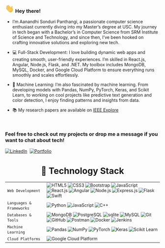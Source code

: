 ### <img src="https://github.com/vishant-mehta/vishant-mehta/blob/main/hello.gif" width="29px"> Hey there! <br>

- I’m Aanandhi Sonduri Panthangi, a passionate computer science enthusiast currently diving into my Master’s degree at USC. My journey in tech began with a Bachelor’s in Computer Science from SRM Institute of Science and Technology, and since then, I’ve been hooked on crafting innovative solutions and exploring new tech.

- 💻 Full-Stack Development: I love building dynamic web apps and creating smooth, user-friendly experiences. I’m skilled in React.js, Angular, Node.js, Flask, and .NET. My toolbox includes MongoDB, MySQL, Docker, and Google Cloud Platform to ensure everything runs smoothly and scales effortlessly.

- 🤖 Machine Learning: I’m also fascinated by machine learning. From developing models with Pandas, NumPy, PyTorch, Keras, and Scikit Learn, to working on cool projects like predictive text generation and color detection, I enjoy finding patterns and insights from data.






- 📚 My research papers are available on [IEEE Explore](https://ieeexplore.ieee.org/document/9702842)

<br />

<h3 align="left">Feel free to check out my projects or drop me a message if you want to chat about tech!</h3>

<p align="left">

<a href="https://www.linkedin.com/in/aanandhi-sonduri-a814a31a4/" target="_blank"><img src="https://img.shields.io/badge/LinkedIn-0077B5?style=for-the-badge&logo=linkedin&logoColor=white" alt="LinkedIn" /></a>&nbsp;
<a href="https://sampat20.github.io/Portfolio" target="_blank"><img src="https://img.shields.io/badge/Portfolio-%23007D00.svg?&style=for-the-badge&logo=Portfolio&logoColor=white" alt="Portfolio" /></a>

</p>

<h1 align="center"> 🚀 Technology Stack</h1>

|               |           |
|       ---     |    ---    |
| `Web Development`     | ![HTML5](https://img.shields.io/badge/-HTML5-CC2400?style=for-the-badge&logo=html5&logoColor=white) ![CSS3](https://img.shields.io/badge/-CSS3-E24800?style=for-the-badge&logo=css3) ![Bootstrap](https://img.shields.io/badge/Bootstrap-563D7C?style=for-the-badge&logo=bootstrap&logoColor=white) ![JavaScript](https://img.shields.io/badge/JavaScript-F7DF1E?style=for-the-badge&logo=javascript&logoColor=black) ![React.js](https://img.shields.io/badge/react-%2320232a.svg?style=for-the-badge&logo=react&logoColor=%2361DAFB) ![Angular](https://img.shields.io/badge/Angular-%23DD0031.svg?style=for-the-badge&logo=angular&logoColor=white) ![Node.js](https://img.shields.io/badge/node.js-6DA55F?style=for-the-badge&logo=node.js&logoColor=white) ![Express.js](https://img.shields.io/badge/Express.js-000000?style=for-the-badge&logo=express&logoColor=white) ![Flask](https://img.shields.io/badge/flask-%23000.svg?style=for-the-badge&logo=flask&logoColor=white) ![Swift](https://img.shields.io/badge/Swift-FA7343?style=for-the-badge&logo=swift&logoColor=white) |
| `Languages & Frameworks`   | ![Python](https://img.shields.io/badge/Python-14354C?style=for-the-badge&logo=python&logoColor=white) ![JavaScript](https://img.shields.io/badge/JavaScript-F7DF1E?style=for-the-badge&logo=javascript&logoColor=black) ![C++](https://img.shields.io/badge/-C++-00599C?style=for-the-badge&logo=c%2B%2B&logoColor=white) |
| `Databases & Tools`       | ![MongoDB](https://img.shields.io/badge/MongoDB-%234ea94b.svg?style=for-the-badge&logo=mongodb&logoColor=white) ![PostgreSQL](https://img.shields.io/badge/PostgreSQL-316192?style=for-the-badge&logo=postgresql&logoColor=white) ![sqlite](https://img.shields.io/badge/SQLite-07405E?style=for-the-badge&logo=sqlite&logoColor=white) ![MySQL](https://img.shields.io/badge/MySQL-00000F?style=for-the-badge&logo=mysql&logoColor=white) ![Git](https://img.shields.io/badge/Git-F05032?style=for-the-badge&logo=git&logoColor=white) ![GitHub](https://img.shields.io/badge/GitHub-100000?style=for-the-badge&logo=github&logoColor=white) ![Postman](https://img.shields.io/badge/Postman-FF6C37?style=for-the-badge&logo=postman&logoColor=white) ![Docker](https://img.shields.io/badge/Docker-2496ED?style=for-the-badge&logo=docker&logoColor=white) ![Jenkins](https://img.shields.io/badge/Jenkins-D24939?style=for-the-badge&logo=jenkins&logoColor=white) |
| `Machine Learning` | ![Pandas](https://img.shields.io/badge/pandas-%23150458.svg?style=for-the-badge&logo=pandas&logoColor=white) ![NumPy](https://img.shields.io/badge/numpy-%23013243.svg?style=for-the-badge&logo=numpy&logoColor=white) ![PyTorch](https://img.shields.io/badge/PyTorch-%23EE4C2C.svg?style=for-the-badge&logo=PyTorch&logoColor=white) ![Keras](https://img.shields.io/badge/Keras-%23D00000.svg?style=for-the-badge&logo=Keras&logoColor=white) ![Scikit Learn](https://img.shields.io/badge/scikit--learn-%23F7931E.svg?style=for-the-badge&logo=scikit-learn&logoColor=white) |
| `Cloud Platforms` | ![Google Cloud Platform](https://img.shields.io/badge/Google%20Cloud-4285F4?style=for-the-badge&logo=google-cloud&logoColor=white) |
